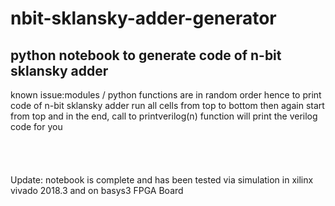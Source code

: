 # nbit-sklansky-adder-generator
<h2>python notebook to generate code of n-bit sklansky adder</h2>
known issue:modules / python functions are in random order hence to print code of n-bit sklansky adder run all cells from top to bottom then again start from top and in the end, call to printverilog(n) function will print the verilog code for you
<br>
<br>
<br>
<br>

<br>
Update: notebook is complete and has been tested via simulation in xilinx vivado 2018.3 and on basys3 FPGA Board
